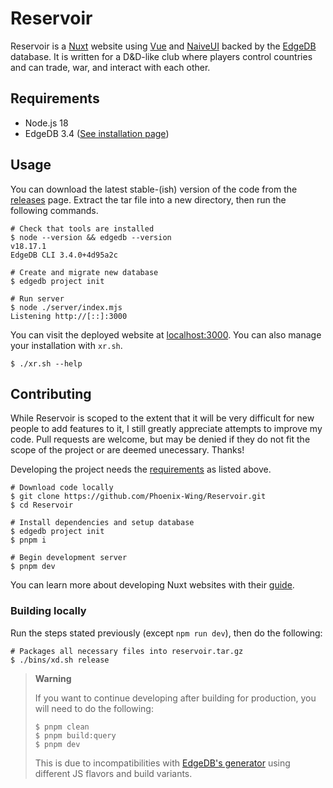 # Reservoir

Reservoir is a [Nuxt](https://nuxt.com) website using [Vue](https://vuejs.org) and [NaiveUI](https://www.naiveui.com/en-US/os-theme) backed by the [EdgeDB](https://www.edgedb.com) database. It is written for a D&D-like club where players control countries and can trade, war, and interact with each other.

## Requirements

- Node.js 18
- EdgeDB 3.4 ([See installation page](https://www.edgedb.com/install))

## Usage

You can download the latest stable-(ish) version of the code from the [releases](https://github.com/Phoenix-Wing/Reservoir/releases) page. Extract the tar file into a new directory, then run the following commands.

```shell
# Check that tools are installed
$ node --version && edgedb --version
v18.17.1
EdgeDB CLI 3.4.0+4d95a2c

# Create and migrate new database
$ edgedb project init

# Run server
$ node ./server/index.mjs
Listening http://[::]:3000
```

You can visit the deployed website at [localhost:3000](http://localhost:3000). You can also manage your installation with `xr.sh`.

```shell
$ ./xr.sh --help
```

## Contributing

While Reservoir is scoped to the extent that it will be very difficult for new people to add features to it, I still greatly appreciate attempts to improve my code. Pull requests are welcome, but may be denied if they do not fit the scope of the project or are deemed unecessary. Thanks!

Developing the project needs the [requirements](#requirements) as listed above.

```shell
# Download code locally
$ git clone https://github.com/Phoenix-Wing/Reservoir.git
$ cd Reservoir

# Install dependencies and setup database
$ edgedb project init
$ pnpm i

# Begin development server
$ pnpm dev
```

You can learn more about developing Nuxt websites with their [guide](https://nuxt.com/docs/getting-started/introduction).

### Building locally

Run the steps stated previously (except `npm run dev`), then do the following:

```shell
# Packages all necessary files into reservoir.tar.gz
$ ./bins/xd.sh release
```

> **Warning**
>
> If you want to continue developing after building for production, you will need to do the following:
>
> ```shell
> $ pnpm clean
> $ pnpm build:query
> $ pnpm dev
> ```
>
> This is due to incompatibilities with [EdgeDB's generator](https://www.edgedb.com/docs/clients/js/generation) using different JS flavors and build variants.
